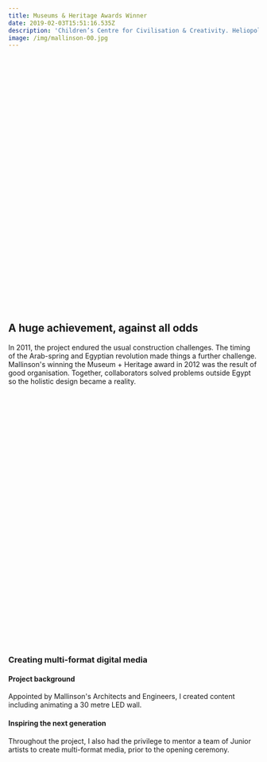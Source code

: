 ```yaml
---
title: Museums & Heritage Awards Winner
date: 2019-02-03T15:51:16.535Z
description: 'Children’s Centre for Civilisation & Creativity. Heliopolis, Egypt'
image: /img/mallinson-00.jpg
---
```

<!-- date: Winter&nbsp;2010 - Winter&nbsp;2011 -->

<img src="data:image/gif,GIF89a,AAAAAAE" class="b-lazy no-select w-100 ma0 mb5" data-src="images/mallinson-00.jpg" />

## A huge achievement, against all odds

In 2011, the project endured the usual construction challenges. The timing of the Arab-spring and Egyptian revolution made things a further challenge. Mallinson's winning the Museum + Heritage award in 2012 was the result of good organisation. Together, collaborators solved problems outside Egypt so the holistic design became a reality.

<img src="data:image/gif,GIF89a,AAAAAAE" class="b-lazy no-select w-100 ma0 mb5" data-src="images/mallinson-01.jpg" />
	      			
<!--## Large-scale Graphics | 2D/3D Animation | Game design | Character artwork
-->
### Creating multi-format digital media

#### Project background

Appointed by Mallinson's Architects and Engineers, I created content including animating a 30 metre LED wall.

#### Inspiring the next generation

Throughout the project, I also had the privilege to mentor a team of Junior artists to create multi-format media, prior to the opening ceremony.

<img src="data:image/gif,GIF89a,AAAAAAE" class="b-lazy no-select w-100 ma0 mb5" data-src="images/mallinson-02.jpg" />

